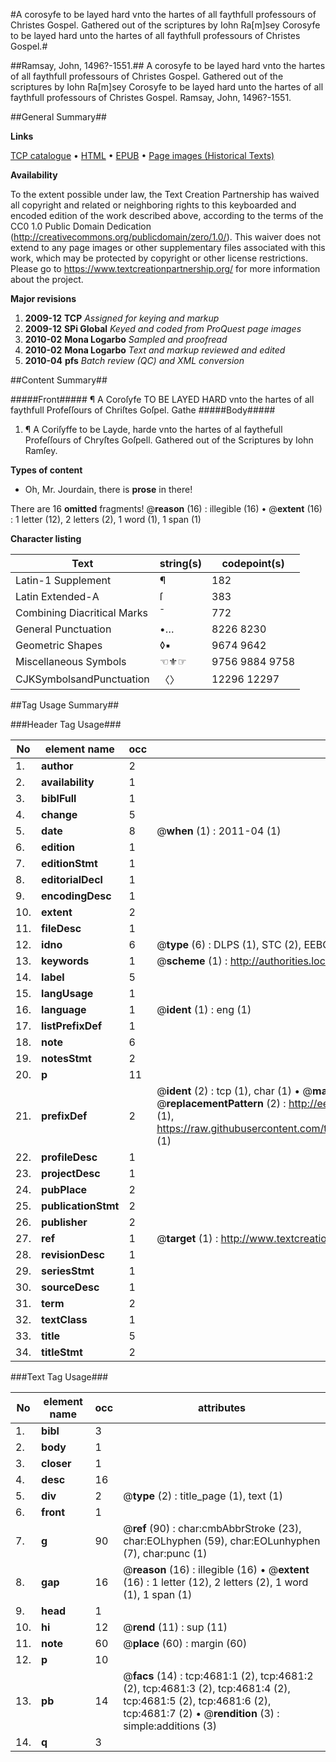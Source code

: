 #A corosyfe to be layed hard vnto the hartes of all faythfull professours of Christes Gospel. Gathered out of the scriptures by Iohn Ra[m]sey Corosyfe to be layed hard unto the hartes of all faythfull professours of Christes Gospel.#

##Ramsay, John, 1496?-1551.##
A corosyfe to be layed hard vnto the hartes of all faythfull professours of Christes Gospel. Gathered out of the scriptures by Iohn Ra[m]sey
Corosyfe to be layed hard unto the hartes of all faythfull professours of Christes Gospel.
Ramsay, John, 1496?-1551.

##General Summary##

**Links**

[TCP catalogue](http://www.ota.ox.ac.uk/tcp/)  • 
[HTML](http://tei.it.ox.ac.uk/tcp/Texts-HTML/free/A10/A10385.html)  • 
[EPUB](http://tei.it.ox.ac.uk/tcp/Texts-EPUB/free/A10/A10385.epub) • 
[Page images (Historical Texts)](https://historicaltexts.jisc.ac.uk/eebo-99840205e)

**Availability**

To the extent possible under law, the Text Creation Partnership has waived all copyright and related or neighboring rights to this keyboarded and encoded edition of the work described above, according to the terms of the CC0 1.0 Public Domain Dedication (http://creativecommons.org/publicdomain/zero/1.0/). This waiver does not extend to any page images or other supplementary files associated with this work, which may be protected by copyright or other license restrictions. Please go to https://www.textcreationpartnership.org/ for more information about the project.

**Major revisions**

1. __2009-12__ __TCP__ *Assigned for keying and markup*
1. __2009-12__ __SPi Global__ *Keyed and coded from ProQuest page images*
1. __2010-02__ __Mona Logarbo__ *Sampled and proofread*
1. __2010-02__ __Mona Logarbo__ *Text and markup reviewed and edited*
1. __2010-04__ __pfs__ *Batch review (QC) and XML conversion*

##Content Summary##

#####Front#####
¶ A Coroſyfe TO BE LAYED HARD vnto the hartes of all faythfull Profeſſours of Chriſtes Goſpel. Gathe
#####Body#####

1. ¶ A Coriſyffe to be Layde, harde vnto the hartes of al faythefull Profeſſours of Chryſtes Goſpell. Gathered out of the Scriptures by Iohn Ramſey.

**Types of content**

  * Oh, Mr. Jourdain, there is **prose** in there!

There are 16 **omitted** fragments! 
 @__reason__ (16) : illegible (16)  •  @__extent__ (16) : 1 letter (12), 2 letters (2), 1 word (1), 1 span (1)

**Character listing**


|Text|string(s)|codepoint(s)|
|---|---|---|
|Latin-1 Supplement|¶|182|
|Latin Extended-A|ſ|383|
|Combining             Diacritical Marks|̄|772|
|General Punctuation|•…|8226 8230|
|Geometric Shapes|◊▪|9674 9642|
|Miscellaneous Symbols|☜⚜☞|9756 9884 9758|
|CJKSymbolsandPunctuation|〈〉|12296 12297|

##Tag Usage Summary##

###Header Tag Usage###

|No|element name|occ|attributes|
|---|---|---|---|
|1.|__author__|2||
|2.|__availability__|1||
|3.|__biblFull__|1||
|4.|__change__|5||
|5.|__date__|8| @__when__ (1) : 2011-04 (1)|
|6.|__edition__|1||
|7.|__editionStmt__|1||
|8.|__editorialDecl__|1||
|9.|__encodingDesc__|1||
|10.|__extent__|2||
|11.|__fileDesc__|1||
|12.|__idno__|6| @__type__ (6) : DLPS (1), STC (2), EEBO-CITATION (1), PROQUEST (1), VID (1)|
|13.|__keywords__|1| @__scheme__ (1) : http://authorities.loc.gov/ (1)|
|14.|__label__|5||
|15.|__langUsage__|1||
|16.|__language__|1| @__ident__ (1) : eng (1)|
|17.|__listPrefixDef__|1||
|18.|__note__|6||
|19.|__notesStmt__|2||
|20.|__p__|11||
|21.|__prefixDef__|2| @__ident__ (2) : tcp (1), char (1)  •  @__matchPattern__ (2) : ([0-9\-]+):([0-9IVX]+) (1), (.+) (1)  •  @__replacementPattern__ (2) : http://eebo.chadwyck.com/downloadtiff?vid=$1&page=$2 (1), https://raw.githubusercontent.com/textcreationpartnership/Texts/master/tcpchars.xml#$1 (1)|
|22.|__profileDesc__|1||
|23.|__projectDesc__|1||
|24.|__pubPlace__|2||
|25.|__publicationStmt__|2||
|26.|__publisher__|2||
|27.|__ref__|1| @__target__ (1) : http://www.textcreationpartnership.org/docs/. (1)|
|28.|__revisionDesc__|1||
|29.|__seriesStmt__|1||
|30.|__sourceDesc__|1||
|31.|__term__|2||
|32.|__textClass__|1||
|33.|__title__|5||
|34.|__titleStmt__|2||


###Text Tag Usage###

|No|element name|occ|attributes|
|---|---|---|---|
|1.|__bibl__|3||
|2.|__body__|1||
|3.|__closer__|1||
|4.|__desc__|16||
|5.|__div__|2| @__type__ (2) : title_page (1), text (1)|
|6.|__front__|1||
|7.|__g__|90| @__ref__ (90) : char:cmbAbbrStroke (23), char:EOLhyphen (59), char:EOLunhyphen (7), char:punc (1)|
|8.|__gap__|16| @__reason__ (16) : illegible (16)  •  @__extent__ (16) : 1 letter (12), 2 letters (2), 1 word (1), 1 span (1)|
|9.|__head__|1||
|10.|__hi__|12| @__rend__ (11) : sup (11)|
|11.|__note__|60| @__place__ (60) : margin (60)|
|12.|__p__|10||
|13.|__pb__|14| @__facs__ (14) : tcp:4681:1 (2), tcp:4681:2 (2), tcp:4681:3 (2), tcp:4681:4 (2), tcp:4681:5 (2), tcp:4681:6 (2), tcp:4681:7 (2)  •  @__rendition__ (3) : simple:additions (3)|
|14.|__q__|3||
